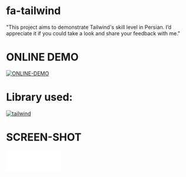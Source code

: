 # fa-tailwind
"This project aims to demonstrate Tailwind's skill level in Persian. I’d appreciate it if you could take a look and share your feedback with me."
# ONLINE DEMO
[![ONLINE-DEMO](https://img.shields.io/badge/online-Demo-green)](https://nima-firoozi.github.io/fa-tailwind/)
# Library used:
<a href="https://tailwindcss.com/" target="_blank" rel="noreferrer"> <img src="https://www.vectorlogo.zone/logos/tailwindcss/tailwindcss-icon.svg" alt="tailwind" width="160" height="160"/> </a>

# SCREEN-SHOT
<img src="public/espinas_new_top_logo_white.png">
